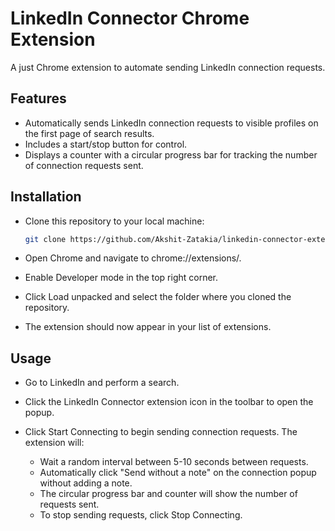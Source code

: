 # LinkedIn Connector Chrome Extension

A just Chrome extension to automate sending LinkedIn connection requests.

## Features

- Automatically sends LinkedIn connection requests to visible profiles on the first page of search results.
- Includes a start/stop button for control.
- Displays a counter with a circular progress bar for tracking the number of connection requests sent.

## Installation

- Clone this repository to your local machine:

  ```bash
  git clone https://github.com/Akshit-Zatakia/linkedin-connector-extension.git
  ```

- Open Chrome and navigate to chrome://extensions/.

- Enable Developer mode in the top right corner.

- Click Load unpacked and select the folder where you cloned the repository.

- The extension should now appear in your list of extensions.

## Usage

- Go to LinkedIn and perform a search.
- Click the LinkedIn Connector extension icon in the toolbar to open the popup.

- Click Start Connecting to begin sending connection requests.
  The extension will:
  - Wait a random interval between 5-10 seconds between requests.
  - Automatically click "Send without a note" on the connection popup without adding a note.
  - The circular progress bar and counter will show the number of requests sent.
  - To stop sending requests, click Stop Connecting.

